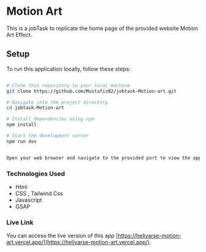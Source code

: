 # Motion Art

This is a jobTask to replicate the home page of the provided website Motion Art Effect.

## Setup

To run this application locally, follow these steps:

```bash

# Clone this repository to your local machine
git clone https://github.com/Mustafiz82/jobtask-Motion-art.git

# Navigate into the project directory
cd jobtask-Motion-art

# Install dependencies using npm
npm install

# Start the development server
npm run dev


Open your web browser and navigate to the provided port to view the application.

```


### Technologies Used

- Html
- CSS , Tailwind Css
- Javascript
- GSAP

### Live Link

You can access the live version of this app [https://helivarse-motion-art.vercel.app/](https://helivarse-motion-art.vercel.app/).


